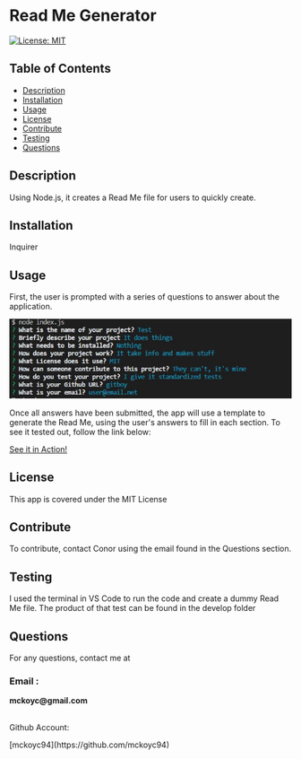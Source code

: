 
  # Read Me Generator
  [![License: MIT](https://img.shields.io/badge/License-MIT-yellow.svg)](https://opensource.org/licenses/MIT)
  
  ## Table of Contents
  * [Description](#description)
  * [Installation](#installation)
  * [Usage](#usage)
  * [License](#license)
  * [Contribute](#contribute)
  * [Testing](#testing)
  * [Questions](#questions)
    
  ## Description
  <p> Using Node.js, it creates a Read Me file for users to quickly create. </p>
  
  ## Installation
  <p> Inquirer </p>

  ## Usage
  <p> First, the user is prompted with a series of questions to answer about the application.</p>
  <img src = "develop\Screenshots\Questions.JPG" alt = "Start Up">
  <p> Once all answers have been submitted, the app will use a template to generate the Read Me, using the user's answers to fill in each section. To see it tested out, follow the link below: </p>
  
  
  [See it in Action!](https://youtu.be/W2was8YwDqQ)

  ## License
  <p> This app is covered under the MIT License </p>
  
  ## Contribute
  <p> To contribute, contact Conor using the email found in the Questions section. </p>

  ## Testing
  <p> I used the terminal in VS Code to run the code and create a dummy Read Me file. The product of that test can be found in the develop folder </p>

  ## Questions
  <p> For any questions, contact me at </p>
  <h3> Email : </h3>
  <strong>mckoyc@gmail.com</strong>
  <br></br>
  <p> Github Account:</p>  
  [mckoyc94](https://github.com/mckoyc94)


